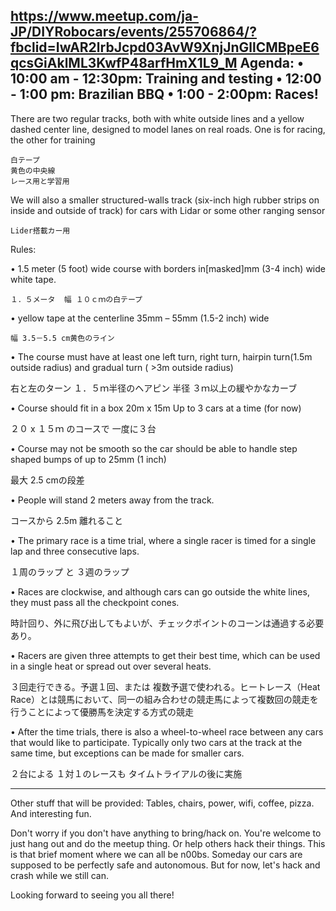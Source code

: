 https://www.meetup.com/ja-JP/DIYRobocars/events/255706864/?fbclid=IwAR2lrbJcpd03AvW9XnjJnGllCMBpeE6qcsGiAklML3KwfP48arfHmX1L9_M
Agenda:
• 10:00 am - 12:30pm: Training and testing
• 12:00 - 1:00 pm: Brazilian BBQ
• 1:00 - 2:00pm: Races!
------------------------------------------------------
There are two regular tracks, both with white outside lines and a yellow dashed center line, designed to model lanes on real roads. One is for racing, the other for training

    白テープ
    黄色の中央線
    レース用と学習用

We will also a smaller structured-walls track (six-inch high rubber strips on inside and outside of track) for cars with Lidar or some other ranging sensor

    Lider搭載カー用


Rules:

• 1.5 meter (5 foot) wide course with borders in[masked]mm (3-4 inch) wide white tape.

    １．５メータ  幅 １０ｃｍの白テープ

• yellow tape at the centerline 35mm – 55mm (1.5-2 inch) wide

    幅 3.5－5.5 cm黄色のライン

• The course must have at least one left turn, right turn, hairpin turn(1.5m outside radius) and gradual turn ( >3m outside radius)

右と左のターン
１．５ｍ半径のヘアピン
半径 ３ｍ以上の緩やかなカーブ

• Course should fit in a box 20m x 15m Up to 3 cars at a time (for now)

２０ x １５ｍ のコースで 一度に３台

• Course may not be smooth so the car should be able to handle step shaped bumps of up to 25mm (1 inch)

最大 2.5 cmの段差

• People will stand 2 meters away from the track.

コースから 2.5m 離れること

• The primary race is a time trial, where a single racer is timed for a single lap and three consecutive laps.

１周のラップ と ３週のラップ

• Races are clockwise, and although cars can go outside the white lines, they must pass all the checkpoint cones.

時計回り、外に飛び出してもよいが、チェックポイントのコーンは通過する必要あり。

• Racers are given three attempts to get their best time, which can be used in a single heat or spread out over several heats.

３回走行できる。予選１回、または 複数予選で使われる。ヒートレース（Heat Race）とは競馬において、同一の組み合わせの競走馬によって複数回の競走を行うことによって優勝馬を決定する方式の競走

• After the time trials, there is also a wheel-to-wheel race between any cars that would like to participate. Typically only two cars at the track at the same time, but exceptions can be made for smaller cars.

２台による １対１のレースも タイムトライアルの後に実施

-----------------------------

Other stuff that will be provided: Tables, chairs, power, wifi, coffee, pizza. And interesting fun.

Don't worry if you don't have anything to bring/hack on. You're welcome to just hang out and do the meetup thing. Or help others hack their things. This is that brief moment where we can all be n00bs. Someday our cars are supposed to be perfectly safe and autonomous. But for now, let's hack and crash while we still can.

Looking forward to seeing you all there!

